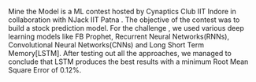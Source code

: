Mine the Model is a ML contest hosted by Cynaptics Club IIT Indore in collaboration with NJack IIT Patna . The objective of the contest was to build a stock prediction model. For the challenge , we used various deep learning models like FB Prophet, Recurrent Neural Networks(RNNs), Convolutional Neural Networks(CNNs) and Long Short Term Memory[LSTM]. After testing out all the approaches, we managed to conclude that LSTM produces the best results with a minimum Root Mean Square Error of 0.12%.
